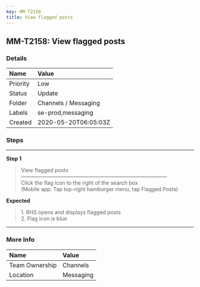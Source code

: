 ```yaml
---
key: MM-T2158
title: View flagged posts
---
```


## MM-T2158: View flagged posts

### Details

| Name     | Value                |
| :------- | :------------------- |
| Priority | Low                  |
| Status   | Update               |
| Folder   | Channels / Messaging |
| Labels   | se-prod,messaging    |
| Created  | 2020-05-20T06:05:03Z |

### Steps

<hr/>

**Step 1**

> <article>View flagged posts<br />&mdash;&mdash;&mdash;&mdash;&mdash;&mdash;&mdash;&mdash;&mdash;&mdash;&mdash;&mdash;&mdash;&mdash;&mdash;&mdash;&mdash;&mdash;&mdash;&mdash;&mdash;&mdash;&mdash;&mdash;&mdash;&mdash;&mdash;&mdash;<br />Click the flag icon to the right of the search box<br />(Mobile app: Tap top-right hamburger menu, tap Flagged Posts)</article>

**Expected**

> <article>1. RHS opens and displays flagged posts<br />2. Flag icon is blue</article>

<hr/>

### More Info

| Name           | Value     |
| :------------- | :-------- |
| Team Ownership | Channels  |
| Location       | Messaging |
